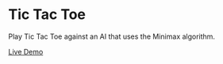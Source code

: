 # Tic Tac Toe

Play Tic Tac Toe against an AI that uses the Minimax algorithm.

[Live Demo](https://tic-tac-toe.yoannagesilas.com/)
